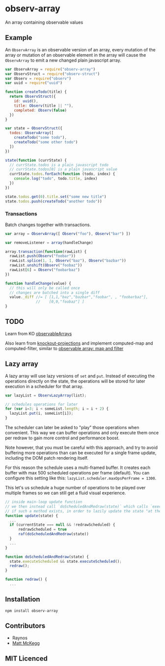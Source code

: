 # observ-array

<!--
    [![build status][1]][2]
    [![NPM version][3]][4]
    [![Coverage Status][5]][6]
    [![gemnasium Dependency Status][7]][8]
    [![Davis Dependency status][9]][10]
-->

<!-- [![browser support][11]][12] -->

An array containing observable values

## Example

An `ObservArray` is an observable version of an array, every
  mutation of the array or mutation of an observable element in
  the array will cause the `ObservArray` to emit a new changed
  plain javascript array.

```js
var ObservArray = require("observ-array")
var ObservStruct = require("observ-struct")
var Observ = require("observ")
var uuid = require("uuid")

function createTodo(title) {
  return ObservStruct({
    id: uuid(),
    title: Observ(title || ""),
    completed: Observ(false)
  })
}

var state = ObservStruct({
  todos: ObservArray([
    createTodo("some todo"),
    createTodo("some other todo")
  ])
})

state(function (currState) {
  // currState.todos is a plain javascript todo
  // currState.todos[0] is a plain javascript value
  currState.todos.forEach(function (todo, index) {
    console.log("todo", todo.title, index)
  })
})

state.todos.get(0).title.set("some new title")
state.todos.push(createTodo("another todo"))
```

### Transactions

Batch changes together with transactions.

```js
var array = ObservArray([ Observ("foo"), Observ("bar") ])

var removeListener = array(handleChange)

array.transaction(function(rawList) {
  rawList.push(Observ("foobar"))
  rawList.splice(1, 1, Observ("baz"), Observ("bazbar"))
  rawList.unshift(Observ("foobaz"))
  rawList[6] = Observ("foobarbaz")
})

function handleChange(value) {
  // this will only be called once
  // changes are batched into a single diff
  value._diff //= [ [1,1,"baz","bazbar","foobar", , "foobarbaz"],
              //    [0,0,"foobaz"] ]
}
```

## TODO

Learn from KO [observableArrays](http://knockoutjs.com/documentation/observableArrays.html)

Also learn from [knockout-projections](https://github.com/SteveSanderson/knockout-projections)
and implement computed-map and computed-filter, similar to [observable array: map and filter](https://github.com/SteveSanderson/knockout-projections/blob/master/src/knockout-projections.js)

## Lazy array

A lazy array will use lazy versions of `set` and `put`. Instead of executing the operations directly on the state, the operations will be stored for later execution in a scheduler for that array.

```js
var lazyList = ObservLazyArray(list);

// schedules operations for later
for (var i=3; i < someList.length; i = i + 2) {
  lazyList.put(i, someList[i]);
}
```

The scheduler can later be asked to "play" those operations when convenient. This way we can buffer operations and only execute them once per redraw to gain more control and performance boost.

Note however, that you must be careful with this approach, and try to avoid buffering more operations than can be executed for a single frame update, including the DOM patch rendering itself.

For this reason the schedule uses a multi-framed buffer. It creates each buffer with max 500 scheduled operations per frame (default). You can configure this setting like this: `lazyList.scheduler.maxOpsPerFrame = 1300`.

This let's us schedule a huge number of operations to be played over multiple frames so we can still get a fluid visual experience.

```js
// inside main-loop update function
// we then instead call `doScheduledAndRedraw(state)` which calls `executeScheduled()` on the state
// if such a method exists, in order to lazily update the state "at the last minute".
function update(state) {
  ...
  if (currentState === null && !redrawScheduled) {
      redrawScheduled = true
      raf(doScheduledAndRedraw(state))
  }
  ...
}

function doScheduledAndRedraw(state) {
  state.executeScheduled && state.executeScheduled();
  redraw();
}

function redraw() {
  ...
```


## Installation

`npm install observ-array`

## Contributors

 - Raynos
 - [Matt McKegg][13]

## MIT Licenced

  [1]: https://secure.travis-ci.org/Raynos/observ-array.png
  [2]: https://travis-ci.org/Raynos/observ-array
  [3]: https://badge.fury.io/js/observ-array.png
  [4]: https://badge.fury.io/js/observ-array
  [5]: https://coveralls.io/repos/Raynos/observ-array/badge.png
  [6]: https://coveralls.io/r/Raynos/observ-array
  [7]: https://gemnasium.com/Raynos/observ-array.png
  [8]: https://gemnasium.com/Raynos/observ-array
  [9]: https://david-dm.org/Raynos/observ-array.png
  [10]: https://david-dm.org/Raynos/observ-array
  [11]: https://ci.testling.com/Raynos/observ-array.png
  [12]: https://ci.testling.com/Raynos/observ-array
  [13]: https://github.com/mmckegg

